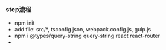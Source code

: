 <!--
 * @Author: your name
 * @Date: 2021-06-02 22:02:30
 * @Description: file content
-->
### step流程
- npm init
- add file: src/*, tsconfig.json, webpack.config.js, gulp.js
- npm i @types/query-string query-string react react-router
- 
